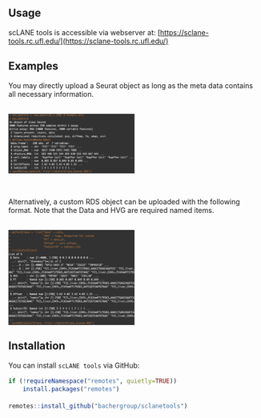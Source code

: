 ## Usage

scLANE tools is accessible via webserver at: [https://sclane-tools.rc.ufl.edu/](https://sclane-tools.rc.ufl.edu/)


## Examples

<p>You may directly upload a Seurat object as long as the meta data contains all necessary information.</p>
<br>
<img src='inst/images/example_seurat.png' align='center' height='50%' width='50%'/>

<br>
<br>
<br>
<p>Alternatively, a custom RDS object can be uploaded with the following format. Note that the Data and HVG are required named items.</p>
<br>
<img src='inst/images/example_custom.png' align='center' height='50%' width='50%'/>


## Installation

You can install `scLANE tools` via GitHub:

``` r
if (!requireNamespace("remotes", quietly=TRUE))
    install.packages("remotes")
    
remotes::install_github("bachergroup/sclanetools")
```

